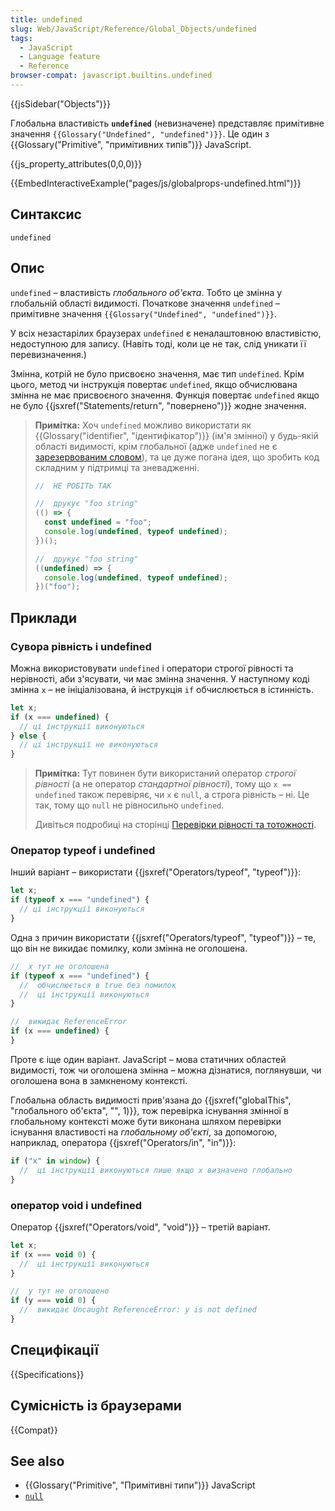 ```yaml
---
title: undefined
slug: Web/JavaScript/Reference/Global_Objects/undefined
tags:
  - JavaScript
  - Language feature
  - Reference
browser-compat: javascript.builtins.undefined
---
```


{{jsSidebar("Objects")}}

Глобальна властивість **`undefined`** (невизначене) представляє примітивне значення `{{Glossary("Undefined", "undefined")}}`. Це один з {{Glossary("Primitive", "примітивних типів")}} JavaScript.

{{js_property_attributes(0,0,0)}}

{{EmbedInteractiveExample("pages/js/globalprops-undefined.html")}}

## Синтаксис

```js-nolint
undefined
```

## Опис

`undefined` – властивість _глобального об'єкта_. Тобто це змінна у глобальній області видимості. Початкове значення `undefined` – примітивне значення `{{Glossary("Undefined", "undefined")}}`.

У всіх незастарілих браузерах `undefined` є неналаштовною властивістю, недоступною для запису. (Навіть тоді, коли це не так, слід уникати її перевизначення.)

Змінна, котрій не було присвоєно значення, має тип `undefined`. Крім цього, метод чи інструкція повертає `undefined`, якщо обчислювана змінна не має присвоєного значення. Функція повертає `undefined` якщо не було {{jsxref("Statements/return", "повернено")}} жодне значення.

> **Примітка:** Хоч `undefined` можливо використати як {{Glossary("identifier", "ідентифікатор")}} (ім'я змінної) у будь-якій області видимості, крім глобальної (адже `undefined` не є [зарезервованим словом](/uk/docs/Web/JavaScript/Reference/Lexical_grammar#zarezervovani-slova)), та це дуже погана ідея, що зробить код складним у підтримці та зневадженні.
>
> ```js example-bad
> //  НЕ РОБІТЬ ТАК
>
> //  друкує "foo string"
> (() => {
>   const undefined = "foo";
>   console.log(undefined, typeof undefined);
> })();
>
> //  друкує "foo string"
> ((undefined) => {
>   console.log(undefined, typeof undefined);
> })("foo");
> ```

## Приклади

### Сувора рівність і undefined

Можна використовувати `undefined` і оператори строгої рівності та нерівності, аби з'ясувати, чи має змінна значення. У наступному коді змінна `x` – не ініціалізована, й інструкція `if` обчислюється в істинність.

```js
let x;
if (x === undefined) {
  // ці інструкції виконуються
} else {
  // ці інструкції не виконуються
}
```

> **Примітка:** Тут повинен бути використаний оператор _строгої рівності_ (а не оператор _стандартної рівності_), тому що `x == undefined` також перевіряє, чи `x` є `null`, а строга рівність – ні. Це так, тому що `null` не рівносильно `undefined`.
>
> Дивіться подробиці на сторінці [Перевірки рівності та тотожності](/uk/docs/Web/JavaScript/Equality_comparisons_and_sameness).

### Оператор typeof і undefined

Інший варіант – використати {{jsxref("Operators/typeof", "typeof")}}:

```js
let x;
if (typeof x === "undefined") {
  // ці інструкції виконуються
}
```

Одна з причин використати {{jsxref("Operators/typeof", "typeof")}} – те, що він не викидає помилку, коли змінна не оголошена.

```js
//  x тут не оголошена
if (typeof x === "undefined") {
  //  обчислюється в true без помилок
  //  ці інструкції виконуються
}

//  викидає ReferenceError
if (x === undefined) {
}
```

Проте є іще один варіант. JavaScript – мова статичних областей видимості, тож чи оголошена змінна – можна дізнатися, поглянувши, чи оголошена вона в замкненому контексті.

Глобальна область видимості прив'язана до {{jsxref("globalThis", "глобального об'єкта", "", 1)}}, тож перевірка існування змінної в глобальному контексті може бути виконана шляхом перевірки існування властивості на _глобальному об'єкті_, за допомогою, наприклад, оператора {{jsxref("Operators/in", "in")}}:

```js
if ("x" in window) {
  //  ці інструкції виконуються лише якщо x визначено глобально
}
```

### оператор void і undefined

Оператор {{jsxref("Operators/void", "void")}} – третій варіант.

```js
let x;
if (x === void 0) {
  //  ці інструкції виконуються
}

//  y тут не оголошено
if (y === void 0) {
  //  викидає Uncaught ReferenceError: y is not defined
}
```

## Специфікації

{{Specifications}}

## Сумісність із браузерами

{{Compat}}

## See also

- {{Glossary("Primitive", "Примітивні типи")}} JavaScript
- [`null`](/uk/docs/Web/JavaScript/Reference/Operators/null)
